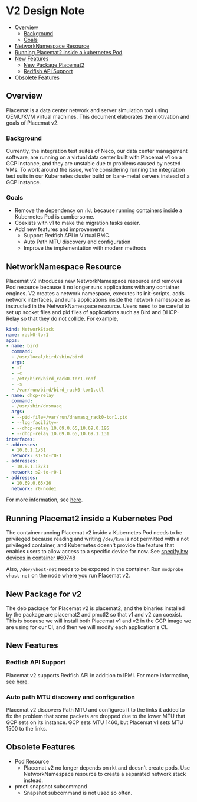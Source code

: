 V2 Design Note
==============

- [Overview](#overview)
  - [Background](#background)
  - [Goals](#goals)
- [NetworkNamespace Resource](#networknamespace-resource)
- [Running Placemat2 inside a kubernetes Pod](#running-placemat2-inside-a-kubernetes-pod)
- [New Features](#new-features)
  - [New Package Placemat2](#new-package-placemat2)
  - [Redfish API Support](#redfish-api-support)
- [Obsolete Features](#obsolete-features)

## Overview

Placemat is a data center network and server simulation tool using QEMU/KVM virtual machines. This document elaborates the motivation and goals of Placemat v2.

### Background

Currently, the integration test suites of Neco, our data center management software, are running on a virtual data center built with Placemat v1 on a GCP instance, and they are unstable due to problems caused by nested VMs.
To work around the issue, we're considering running the integration test suits in our Kubernetes cluster build on bare-metal servers instead of a GCP instance.

### Goals

- Remove the dependency on `rkt` because running containers inside a Kubernetes Pod is cumbersome.
- Coexists with v1 to make the migration tasks easier.
- Add new features and improvements
  - Support Redfish API in Virtual BMC.
  - Auto Path MTU discovery and configuration
  - Improve the implementation with modern methods

## NetworkNamespace Resource

Placemat v2 introduces new NetworkNamespace resource and removes Pod resource because it no longer runs applications with any container engines.
V2 creates a network namespace, executes its init-scripts, adds network interfaces, and runs applications inside the network namespace as instructed in the NetworkNamespace resource.
Users need to be careful to set up socket files and pid files of applications such as Bird and DHCP-Relay so that they do not collide.
For example,

```yaml
kind: NetworkStack
name: rack0-tor1
apps:
- name: bird
  command:
  - /usr/local/bird/sbin/bird
  args:
  - -f
  - -c
  - /etc/bird/bird_rack0-tor1.conf
  - -s
  - /var/run/bird/bird_rack0-tor1.ctl
- name: dhcp-relay
  command:
  - /usr/sbin/dnsmasq
  args: 
  - --pid-file=/var/run/dnsmasq_rack0-tor1.pid
  - --log-facility=-
  - --dhcp-relay 10.69.0.65,10.69.0.195
  - --dhcp-relay 10.69.0.65,10.69.1.131
interfaces:
- addresses:
  - 10.0.1.1/31
  network: s1-to-r0-1
- addresses:
  - 10.0.1.13/31
  network: s2-to-r0-1
- addresses:
  - 10.69.0.65/26
  network: r0-node1
```

For more information, see [here](resource.md#networknamespace).

## Running Placemat2 inside a Kubernetes Pod

The container running Placemat v2 inside a Kubernetes Pod needs to be privileged because reading and writing `/dev/kvm` is not permitted with a not privileged container, and Kubernetes doesn't provide the feature that enables users to allow access to a specific device for now.
See [specify hw devices in container #60748](https://github.com/kubernetes/kubernetes/issues/60748)

Also, `/dev/vhost-net` needs to be exposed in the container. Run `modprobe vhost-net` on the node where you run Placemat v2.

## New Package for v2

The deb package for Placemat v2 is placemat2, and the binaries installed by the package are placemat2 and pmctl2 so that v1 and v2 can coexist.
This is because we will install both Placemat v1 and v2 in the GCP image we are using for our CI, and then we will modify each application's CI.

## New Features

### Redfish API Support

Placemat v2 supports Redfish API in addition to IPMI. For more information, see [here](virtual_bmc.md#redfish-api).

### Auto path MTU discovery and configuration

Placemat v2 discovers Path MTU and configures it to the links it added to fix the problem that some packets are dropped due to the lower MTU that GCP sets on its instance.
GCP sets MTU 1460, but Placemat v1 sets MTU 1500 to the links.

## Obsolete Features

- Pod Resource
  - Placemat v2 no longer depends on rkt and doesn't create pods. Use NetworkNamespace resource to create a separated network stack instead.
- pmctl snapshot subcommand
  - Snapshot subcommand is not used so often.
